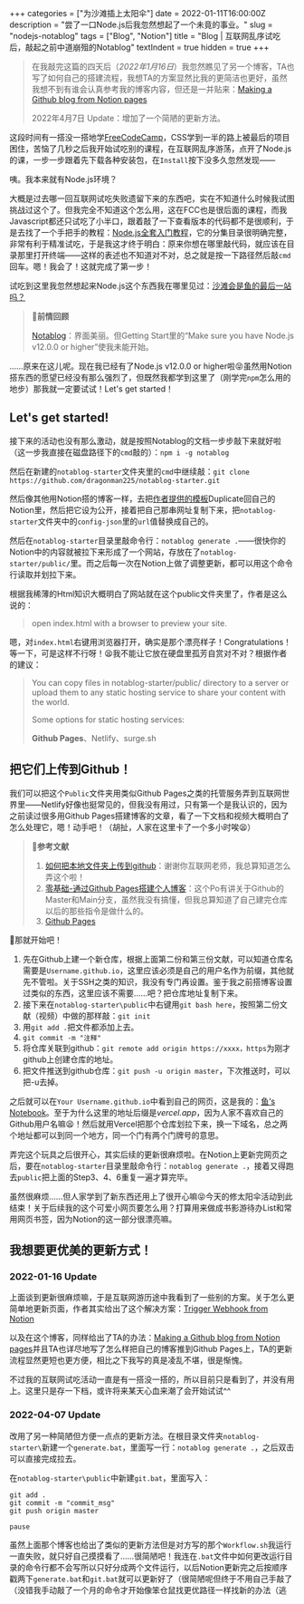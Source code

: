 +++
categories = ["为沙滩插上太阳伞"]
date = 2022-01-11T16:00:00Z
description = "尝了一口Node.js后我忽然想起了一个未竟的事业。"
slug = "nodejs-notablog"
tags = ["Blog", "Notion"]
title = "Blog | 互联网乱序试吃后，敲起之前中道崩殂的Notablog"
textIndent = true
hidden = true 
+++
> 在我敲完这篇的四天后（_2022年1月16日_）我忽然瞧见了另一个博客，TA也写了如何自己的搭建流程，我想TA的方案显然比我的更简洁也更好，虽然我想不到有谁会认真参考我的博客内容，但还是一并贴来：[Making a Github blog from Notion pages](https://janakymurthy.github.io/making_blog_from_notion_pages.html)
> 
> 2022年4月7日 Update：增加了一个简陋的更新方法。

这段时间有一搭没一搭地学[FreeCodeCamp](chinese.freecodecamp.org)，CSS学到一半的路上被最后的项目困住，苦恼了几秒之后我开始试吃别的课程，在互联网乱序游荡，点开了Node.js的课，一步一步跟着先下载各种安装包，在`Install`按下没多久忽然发现——

咦。我本来就有Node.js环境？

大概是过去哪一回互联网试吃失败遗留下来的东西吧，实在不知道什么时候我试图挑战过这个了。但我完全不知道这个怎么用，这在FCC也是很后面的课程，而我Javascript都还只试吃了小半口，跟着敲了一下查看版本的代码都不是很顺利，于是去找了一个手把手的教程：[Node.js全套入门教程](https://www.bilibili.com/video/BV1a34y167AZ?p=5)，它的分集目录很明确完整，非常有利于精准试吃，于是我这才终于明白：原来你想在哪里敲代码，就应该在目录那里打开终端——这样的表述也不知道对不对，总之就是按一下路径然后敲`cmd`回车。嗯！我会了！这就完成了第一步！

试吃到这里我忽然想起来Node.js这个东西我在哪里见过：[沙滩会是鱼的最后一站吗？](https://gregueria.vercel.app/posts/%E6%B2%99%E6%BB%A9%E4%BC%9A%E6%98%AF%E9%B1%BC%E7%9A%84%E6%9C%80%E5%90%8E%E4%B8%80%E7%AB%99%E5%90%97/)

> 📌**前情回顾**
>
> [Notablog](https://github.com/dragonman225/notablog)：界面美丽。但Getting Start里的“Make sure you have Node.js v12.0.0 or higher”使我未能开始。

……原来在这儿呢。现在我已经有了Node.js v12.0.0 or higher啦😝虽然用Notion搭东西的愿望已经没有那么强烈了，但既然我都学到这里了（刚学完`npm`怎么用的地步）那我就一定要试试！Let's get started！

## Let's get started!

接下来的活动也没有那么激动，就是按照Notablog的文档一步步敲下来就好啦（这一步我直接在磁盘路径下的`cmd`敲的）：`npm i -g notablog`

然后在新建的`notablog-starter`文件夹里的`cmd`中继续敲：`git clone https://github.com/dragonman225/notablog-starter.git`

然后像其他用Notion搭的博客一样，去把[作者提供的模板](https://www.notion.so/b6fcf809ca5047b89f423948dce013a0?v=03ddc4d6130a47f8b68e74c9d0061de2)Duplicate回自己的Notion里，然后把它设为公开，接着把自己那串网址复制下来，把`notablog-starter`文件夹中的`config-json`里的`url`值替换成自己的。

然后在`notablog-starter`目录里敲命令行：`notablog generate .`——很快你的Notion中的内容就被拉下来形成了一个网站，存放在了`notablog-starter/public/`里。而之后每一次在Notion上做了调整更新，都可以用这个命令行读取并划拉下来。

根据我稀薄的Html知识大概明白了网站就在这个public文件夹里了，作者是这么说的：

> open index.html with a browser to preview your site.

嗯，对`index.html`右键用浏览器打开，确实是那个漂亮样子！Congratulations！等一下，可是这样不行呀！😫我不能让它放在硬盘里孤芳自赏对不对？根据作者的建议：

> You can copy files in notablog-starter/public/ directory to a server or upload them to any static hosting service to share your content with the world.
>
> Some options for static hosting services:
>
> **Github Pages**、Netlify、surge.sh

## 把它们上传到Github！

我们可以把这个`Public`文件夹用类似Github Pages之类的托管服务弄到互联网世界里——Netlify好像也挺常见的，但我没有用过，只有第一个是我认识的，因为之前读过很多用Github Pages搭建博客的文章，看了一下文档和视频大概明白了怎么处理它，嗯！动手吧！（胡扯，人家在这里卡了一个多小时唉😫）

> 💨**参考文献**
>
> 1. [如何把本地文件夹上传到github](https://blog.csdn.net/littlely_ll/article/details/80054481)：谢谢你互联网老师，我总算知道怎么弄这个啦！
> 2. [零基础-通过Github Pages搭建个人博客](https://www.bilibili.com/video/BV1Xh411b7wh?p=3&share_source=copy_web)：这个Po有讲关于Github的Master和Main分支，虽然我没有搞懂，但我总算知道了自己建完仓库以后的那些指令是做什么的。
> 3. [Github Pages](https://pages.github.com/)

🧐那就开始吧！

1. 先在Github上建一个新仓库，根据上面第二份和第三份文献，可以知道仓库名需要是`Username.github.io`，这里应该必须是自己的用户名作为前缀，其他就先不管啦。关于SSH之类的知识，我没有专门再设置。鉴于我之前搭博客设置过类似的东西，这里应该不需要……吧？把仓库地址复制下来。
2. 接下来在`notablog-starter\public`中右键用`git bash here`，按照第二份文献（视频）中做的那样敲：`git init`
3. 用`git add .`把文件都添加上去。
4. `git commit -m "注释"`
5. 将仓库关联到github：`git remote add origin https://xxxx，https`为刚才github上创建仓库的地址。
6. 把文件推送到github仓库：`git push -u origin master`，下次推送时，可以把-u去掉。

之后就可以在`Your Username.github.io`中看到自己的网页，这是我的：[鱼’s Notebook](https://teetotaler.vercel.app/)。至于为什么这里的地址后缀是*vercel.app*，因为人家不喜欢自己的Github用户名嘛😫！然后就用Vercel把那个仓库划拉下来，换一下域名，总之两个地址都可以到同一个地方，同一个门有两个门牌号的意思。

弄完这个玩具之后很开心，其实后续的更新很麻烦啦。在Notion上更新完网页之后，要在`notablog-starter`目录里敲命令行：`notablog generate .`，接着又得跑去`public`把上面的Step3、4、6重复一遍才算完毕。

虽然很麻烦……但人家学到了新东西还用上了很开心嘛😝今天的修太阳伞活动到此结束！关于后续我的这个可爱小网页要怎么用？打算用来做成书影游待办List和常用网页书签，因为Notion的这一部分很漂亮嘛。

## 我想要更优美的更新方式！

### 2022-01-16 Update

上面谈到更新很麻烦嘛，于是互联网游历途中我看到了一些别的方案。关于怎么更简单地更新页面，作者其实给出了这个解决方案：[Trigger Webhook from Notion](https://github.com/dragonman225/trigger-webhook-from-notiony)

以及在这个博客，同样给出了TA的办法：[Making a Github blog from Notion pages](https://janakymurthy.github.io/making_blog_from_notion_pages.html)并且TA也详尽地写了怎么样把自己的博客推到Github Pages上，TA的更新流程显然更短也更方便，相比之下我写的真是凌乱不堪，很是惭愧。

不过我的互联网试吃活动一直是有一搭没一搭的，所以目前只是看到了，并没有用上。这里只是存一下档，或许将来某天心血来潮了会开始试试^^

### 2022-04-07 Update

改用了另一种简陋但方便一点点的更新方法。在根目录文件夹`notablog-starter\`新建一个`generate.bat`，里面写一行：`notablog generate .`，之后双击可以直接完成拉去。

在`notablog-starter\public`中新建`git.bat`，里面写入：

```
git add .
git commit -m "commit_msg"
git push origin master

pause
```

虽然上面那个博客也给出了类似的更新方法但是对方写的那个`Workflow.sh`我运行一直失败，就只好自己摸摸看了……很简陋吧！我连在`.bat`文件中如何更改运行目录的命令行都不会写所以只好分成两个文件运行，以后Notion更新完之后按顺序戳两下`generate.bat`和`git.bat`就可以更新好了（很简陋呢但终于不用自己手敲了（没错我手动敲了一个月的命令才开始像笨仓鼠找更优路径一样找新的办法（逃

